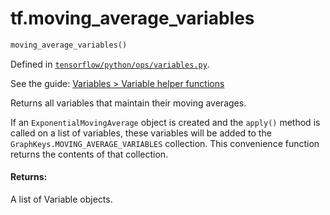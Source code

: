 <div itemscope itemtype="http://developers.google.com/ReferenceObject">
<meta itemprop="name" content="tf.moving_average_variables" />
</div>

# tf.moving_average_variables

``` python
moving_average_variables()
```



Defined in [`tensorflow/python/ops/variables.py`](https://www.tensorflow.org/code/tensorflow/python/ops/variables.py).

See the guide: [Variables > Variable helper functions](../../../api_guides/python/state_ops.md#Variable_helper_functions)

Returns all variables that maintain their moving averages.

If an `ExponentialMovingAverage` object is created and the `apply()`
method is called on a list of variables, these variables will
be added to the `GraphKeys.MOVING_AVERAGE_VARIABLES` collection.
This convenience function returns the contents of that collection.

#### Returns:

  A list of Variable objects.